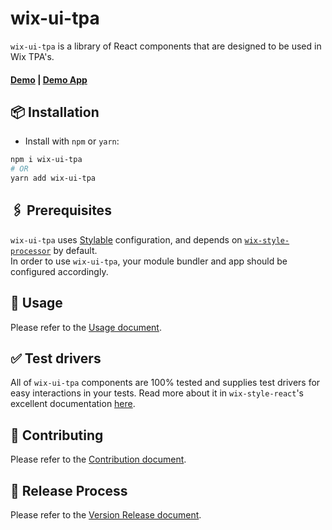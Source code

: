 # wix-ui-tpa

`wix-ui-tpa` is a library of React components that are designed to be used in Wix TPA's.

#### [Demo](https://bo.wix.com/pages/wix-ui-tpa) | [Demo App](https://github.com/wix/wix-ui-tpa-example)
  
## 📦 Installation
* Install with `npm` or `yarn`:
```sh
npm i wix-ui-tpa
# OR
yarn add wix-ui-tpa
```
 
## 🖇 Prerequisites
`wix-ui-tpa` uses [Stylable](https://stylable.io/) configuration, and depends on 
[`wix-style-processor`](https://github.com/wix/wix-style-processor) by default.     
In order to use `wix-ui-tpa`, your module bundler and app should be configured accordingly.

## 🚀 Usage
Please refer to the [Usage document](https://github.com/wix/wix-ui-tpa/blob/master/docs/USAGE.md).

## ✅ Test drivers
All of `wix-ui-tpa` components are 100% tested and supplies test drivers for easy 
interactions in your tests. Read more about it in `wix-style-react`'s excellent 
documentation [here](https://github.com/wix/wix-style-react/blob/master/packages/wix-style-react/docs/usage/COMPONENTS_DRIVERS.md).

## 🤝 Contributing
Please refer to the [Contribution document](https://github.com/wix/wix-ui-tpa/blob/master/docs/CONTRIBUTION.md).

## 💫 Release Process
Please refer to the [Version Release document](https://github.com/wix/wix-ui-tpa/blob/master/docs/internal/VERSION_RELEASE.md).
